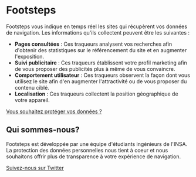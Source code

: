 # Footsteps

Footsteps vous indique en temps réel les sites qui récupèrent vos données de navigation. Les informations qu'ils collectent peuvent être les suivantes :
* **Pages consultées** : Ces traqueurs analysent vos recherches afin d'obtenir des statistiques sur le référencement du site et en augmenter l'exposition.
* **Suivi publicitaire** : Ces traqueurs établissent votre profil marketing afin de vous proposer des publicités plus à même de vous convaincre.
* **Comportement utilisateur** : Ces traqueurs observent la façon dont vous utilisez le site afin d'en augmenter l'attractivité ou de vous proposer du contenu ciblé.
* **Localisation** : Ces traqueurs collectent la position géographique de votre appareil.

[Vous souhaitez protéger vos données ?](https://www.privacytools.io)

## Qui sommes-nous?
Footsteps est développée par une équipe d'étudiants ingénieurs de l'INSA. La protection des données personnelles nous tient à coeur et nous souhaitons offrir plus de transparence à votre expérience de navigation.

[Suivez-nous sur Twitter](https://twitter.com/Footsteps_OFF)
